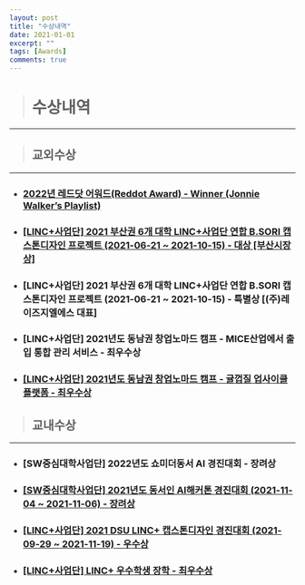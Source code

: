 ```yaml
---
layout: post
title: "수상내역"
date: 2021-01-01
excerpt: ""
tags: [Awards]
comments: true
---
```


> # 수상내역
------------------------------------------------------------

> ## 교외수상
------------------------------------------------------------

- ### [2022년 레드닷 어워드(Reddot Award) - Winner (Jonnie Walker’s Playlist)](https://glydokid.github.io//Reddot-Award/)

- ### [[LINC+사업단] 2021 부산권 6개 대학 LINC+사업단 연합 B.SORI 캡스톤디자인 프로젝트 (2021-06-21 ~ 2021-10-15) - 대상 [부산시장상]](https://glydokid.github.io//B.sori_Project/)

- ### [LINC+사업단] 2021 부산권 6개 대학 LINC+사업단 연합 B.SORI 캡스톤디자인 프로젝트 (2021-06-21 ~ 2021-10-15) - 특별상 [(주)레이즈지엘에스 대표]

- ### [LINC+사업단] 2021년도 동남권 창업노마드 캠프 - MICE산업에서 출입 통합 관리 서비스 - 최우수상

- ### [[LINC+사업단] 2021년도 동남권 창업노마드 캠프 - 귤껍질 업사이클 플랫폼 - 최우수상](https://glydokid.github.io//%EC%B0%BD%EC%97%85%EB%85%B8%EB%A7%88%EB%93%9C-%EC%BA%A0%ED%94%84/)

> ## 교내수상
------------------------------------------------------------

- ### [SW중심대학사업단] 2022년도 쇼미더동서 AI 경진대회 - 장려상

- ### [[SW중심대학사업단] 2021년도 동서인 AI해커톤 경진대회 (2021-11-04 ~ 2021-11-06) - 장려상](http://localhost:4000/%EB%8F%99%EC%84%9C%EC%9D%B8-AI%ED%95%B4%EC%BB%A4%ED%86%A4-%EA%B2%BD%EC%A7%84%EB%8C%80%ED%9A%8C/)

- ### [[LINC+사업단] 2021 DSU LINC+ 캡스톤디자인 경진대회 (2021-09-29 ~ 2021-11-19) - 우수상](https://glydokid.github.io//LINC-%EC%BA%A1%EC%8A%A4%ED%86%A4-%EB%94%94%EC%9E%90%EC%9D%B8-%EA%B2%BD%EC%A7%84%EB%8C%80%ED%9A%8C/)

- ### [[LINC+사업단] LINC+ 우수학생 장학 - 최우수상](https://glydokid.github.io//LINC-%EC%9A%B0%EC%88%98%ED%95%99%EC%83%9D/)
